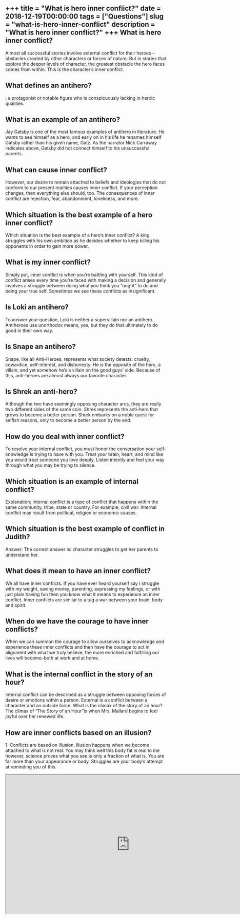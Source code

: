 +++
title = "What is hero inner conflict?"
date = 2018-12-19T00:00:00
tags = ["Questions"]
slug = "what-is-hero-inner-conflict"
description = "What is hero inner conflict?"
+++
What is hero inner conflict?
----------------------------

Almost all successful stories involve external conflict for their heroes – obstacles created by other characters or forces of nature. But in stories that explore the deeper levels of character, the greatest obstacle the hero faces comes from within. This is the character’s inner conflict.

What defines an antihero?
-------------------------

: a protagonist or notable figure who is conspicuously lacking in heroic qualities.

What is an example of an antihero?
----------------------------------

Jay Gatsby is one of the most famous examples of antihero in literature. He wants to see himself as a hero, and early on in his life he renames himself Gatsby rather than his given name, Gatz. As the narrator Nick Carraway indicates above, Gatsby did not connect himself to his unsuccessful parents.

What can cause inner conflict?
------------------------------

However, our desire to remain attached to beliefs and ideologies that do not conform to our present realities causes inner conflict. If your perception changes, then everything else should, too. The consequences of inner conflict are rejection, fear, abandonment, loneliness, and more.

Which situation is the best example of a hero inner conflict?
-------------------------------------------------------------

Which situation is the best example of a hero’s inner conflict? A king struggles with his own ambition as he decides whether to keep killing his opponents in order to gain more power.

What is my inner conflict?
--------------------------

Simply put, inner conflict is when you’re battling with yourself. This kind of conflict arises every time you’re faced with making a decision and generally involves a struggle between doing what you think you “ought” to do and being your true self. Sometimes we see these conflicts as insignificant.

Is Loki an antihero?
--------------------

To answer your question, Loki is neither a supervillain nor an antihero. Antiheroes use unorthodox means, yes, but they do that ultimately to do good in their own way.

Is Snape an antihero?
---------------------

Snape, like all Anti-Heroes, represents what society detests: cruelty, cowardice, self-interest, and dishonesty. He is the opposite of the hero, a villain, and yet somehow he’s a villain on the good guys’ side. Because of this, anti-heroes are almost always our favorite character.

Is Shrek an anti-hero?
----------------------

Although the two have seemingly opposing character arcs, they are really two different sides of the same coin. Shrek represents the anti-hero that grows to become a better person. Shrek embarks on a noble quest for selfish reasons, only to become a better person by the end.

How do you deal with inner conflict?
------------------------------------

To resolve your internal conflict, you must honor the conversation your self-knowledge is trying to have with you. Treat your brain, heart, and mind like you would treat someone you love deeply. Listen intently and feel your way through what you may be trying to silence.

Which situation is an example of internal conflict?
---------------------------------------------------

Explanation; Internal conflict is a type of conflict that happens within the same community, tribe, state or country. For example; civil war. Internal conflict may result from political, religion or economic causes.

Which situation is the best example of conflict in Judith?
----------------------------------------------------------

Answer: The correct answer is: character struggles to get her parents to understand her.

What does it mean to have an inner conflict?
--------------------------------------------

We all have inner conflicts. If you have ever heard yourself say I struggle with my weight, saving money, parenting, expressing my feelings, or with just plain having fun then you know what it means to experience an inner conflict. Inner conflicts are similar to a tug a war between your brain, body and spirit.

When do we have the courage to have inner conflicts?
----------------------------------------------------

When we can summon the courage to allow ourselves to acknowledge and experience these inner conflicts and then have the courage to act in alignment with what we truly believe, the more enriched and fulfilling our lives will become–both at work and at home.

What is the internal conflict in the story of an hour?
------------------------------------------------------

Internal conflict can be described as a struggle between opposing forces of desire or emotions within a person. External is a conflict between a character and an outside force. What is the climax of the story of an hour? The climax of “The Story of an Hour”is when Mrs. Mallard begins to feel joyful over her renewed life.

How are inner conflicts based on an illusion?
---------------------------------------------

1\. Conflicts are based on illusion. Illusion happens when we become attached to what is not real. You may think well this body fat is real to me however, science proves what you see is only a fraction of what is. You are far more than your appearance or body. Struggles are your body’s attempt at reminding you of this.

<iframe allow="accelerometer; autoplay; clipboard-write; encrypted-media; gyroscope; picture-in-picture" allowfullscreen="" class="__youtube_prefs__  epyt-is-override  no-lazyload" data-no-lazy="1" data-origheight="433" data-origwidth="770" data-skipgform_ajax_framebjll="" height="433" id="_ytid_30384" loading="lazy" src="https://www.youtube.com/embed/edwbxWyvpiA?enablejsapi=1&autoplay=0&cc_load_policy=0&cc_lang_pref=&iv_load_policy=1&loop=0&modestbranding=0&rel=1&fs=1&playsinline=0&autohide=2&theme=dark&color=red&controls=1&" title="YouTube player" width="770"></iframe>